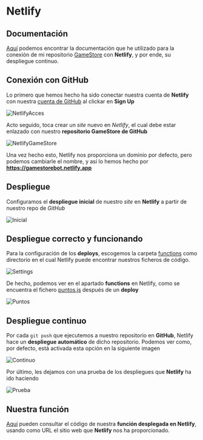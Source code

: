 # Netlify


## Documentación


[Aquí](https://medium.com/@thianlopezz/deploy-de-un-sitio-web-est%C3%A1co-con-netlify-bd8c168d7f23) podemos encontrar la documentación que he utilizado para la conexión de mi repositorio [GameStore](https://github.com/biilal1999/GameStore) con **Netlify**, y por ende, su despliegue continuo.



## Conexión con GitHub


Lo primero que hemos hecho ha sido conectar nuestra cuenta de **Netlify** con nuestra [cuenta de GitHub](https://github.com/biilal1999) al clickar en **Sign Up**



![NetlifyAcces](https://github.com/biilal1999/GameStore/blob/master/docs/img/NetlifyAccess.png)



Acto seguido, toca crear un *site* nuevo en *Netlify*, el cual debe estar enlazado con nuestro **repositorio GameStore de GitHub**



![NetlifyGameStore](https://github.com/biilal1999/GameStore/blob/master/docs/img/NetlifyBot.png)



Una vez hecho esto, Netlify nos proporciona un dominio por defecto, pero podemos cambiarle el nombre, y así lo hemos hecho por **https://gamestorebot.netlify.app**




## Despliegue


Configuramos el **despliegue inicial** de nuestro *site* en **Netlify** a partir de nuestro repo de *GitHub*



![Inicial](https://github.com/biilal1999/GameStore/blob/master/docs/img/NetlifyRepo.png)




## Despliegue correcto y funcionando


Para la configuración de los **deploys**, escogemos la carpeta [functions](https://github.com/biilal1999/GameStore/tree/master/functions) como directorio en el cual Netlify puede encontrar nuestros ficheros de código.



![Settings](https://github.com/biilal1999/GameStore/blob/master/docs/img/NetlifyFunctions.png)



De hecho, podemos ver en el apartado **functions** en Netlify, como se encuentra el fichero [puntos.js](https://github.com/biilal1999/GameStore/blob/master/functions/puntos.js) después de un **deploy**



![Puntos](https://github.com/biilal1999/GameStore/blob/master/docs/img/NetlifyPuntos.png)




## Despliegue continuo


Por cada `git push` que ejecutemos a nuestro repositorio en **GitHub**, Netlify hace un **despliegue automático** de dicho repositorio. Podemos ver como, por defecto, está activada esta opción en la siguiente imagen



![Continuo](https://github.com/biilal1999/GameStore/blob/master/docs/img/NetlifyContinuo.png)



Por último, les dejamos con una prueba de los despliegues que **Netlify** ha ido haciendo



![Prueba](https://github.com/biilal1999/GameStore/blob/master/docs/img/NetlifyDeploy.png)




## Nuestra función


[Aquí](https://gamestorebot.netlify.app//functions/puntos.js) pueden consultar el código de nuestra **función desplegada en Netlify**, usando como URL el sitio web que **Netlify** nos ha proporcionado.


